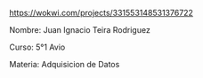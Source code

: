 https://wokwi.com/projects/331553148531376722

Nombre: Juan Ignacio Teira Rodriguez

Curso: 5°1 Avio

Materia: Adquisicion de Datos
